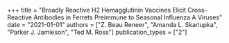 +++
title = "Broadly Reactive H2 Hemagglutinin Vaccines Elicit Cross-Reactive Antibodies in Ferrets Preimmune to Seasonal Influenza A Viruses"
date = "2021-01-01"
authors = ["Z. Beau Reneer", "Amanda L. Skarlupka", "Parker J. Jamieson", "Ted M. Ross"]
publication_types = ["2"]
